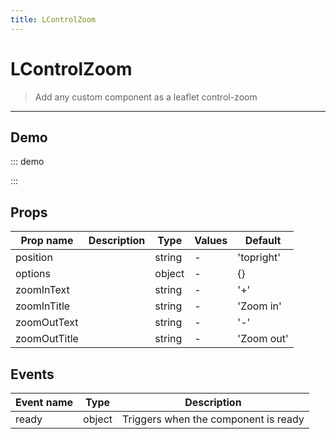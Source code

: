 ```yaml
---
title: LControlZoom
---
```


# LControlZoom

> Add any custom component as a leaflet control-zoom

---

## Demo

::: demo
<template>
<l-map style="height: 350px" :zoom="zoom" :center="center" :options="{zoomControl: false}">
<l-tile-layer :url="url"></l-tile-layer>
<l-control-zoom position="bottomright"  ></l-control-zoom>
</l-map>
</template>

<script>
import {LMap, LTileLayer, LControlZoom} from 'vue2-leaflet';

export default {
  components: {
    LMap,
    LTileLayer,
    LControlZoom
  },
  data () {
    return {
      url: 'https://{s}.tile.openstreetmap.org/{z}/{x}/{y}.png',
      zoom: 8,
      center: [47.313220, -1.319482],
    };
  }
}
</script>

:::

## Props

| Prop name    | Description | Type   | Values | Default    |
| ------------ | ----------- | ------ | ------ | ---------- |
| position     |             | string | -      | 'topright' |
| options      |             | object | -      | {}         |
| zoomInText   |             | string | -      | '+'        |
| zoomInTitle  |             | string | -      | 'Zoom in'  |
| zoomOutText  |             | string | -      | '-'        |
| zoomOutTitle |             | string | -      | 'Zoom out' |

## Events

| Event name | Type   | Description                          |
| ---------- | ------ | ------------------------------------ |
| ready      | object | Triggers when the component is ready |
